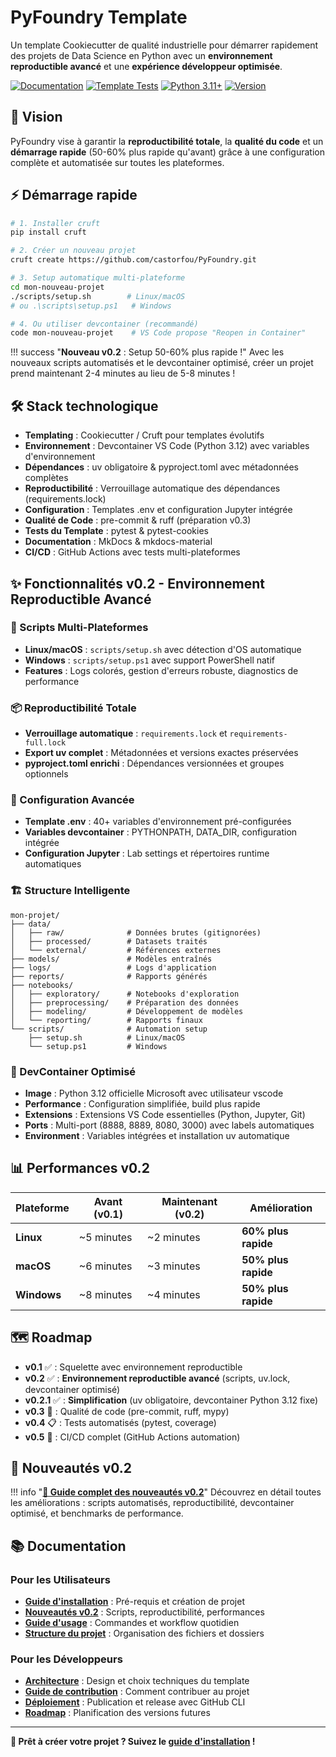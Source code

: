 # PyFoundry Template

Un template Cookiecutter de qualité industrielle pour démarrer rapidement des projets de Data Science en Python avec un **environnement reproductible avancé** et une **expérience développeur optimisée**.

[![Documentation](https://img.shields.io/badge/docs-mkdocs-blue)](https://castorfou.github.io/PyFoundry)
[![Template Tests](https://github.com/castorfou/PyFoundry/actions/workflows/test.yml/badge.svg)](https://github.com/castorfou/PyFoundry/actions/workflows/test.yml)
[![Python 3.11+](https://img.shields.io/badge/python-3.11+-blue.svg)](https://www.python.org/downloads/)
[![Version](https://img.shields.io/badge/version-v0.2-green.svg)](https://github.com/castorfou/PyFoundry/releases/tag/v0.2.0)

## 🚀 Vision

PyFoundry vise à garantir la **reproductibilité totale**, la **qualité du code** et un **démarrage rapide** (50-60% plus rapide qu'avant) grâce à une configuration complète et automatisée sur toutes les plateformes.

## ⚡ Démarrage rapide

```bash
# 1. Installer cruft
pip install cruft

# 2. Créer un nouveau projet
cruft create https://github.com/castorfou/PyFoundry.git

# 3. Setup automatique multi-plateforme
cd mon-nouveau-projet
./scripts/setup.sh        # Linux/macOS
# ou .\scripts\setup.ps1   # Windows

# 4. Ou utiliser devcontainer (recommandé)
code mon-nouveau-projet    # VS Code propose "Reopen in Container"
```

!!! success "**Nouveau v0.2** : Setup 50-60% plus rapide !"
    Avec les nouveaux scripts automatisés et le devcontainer optimisé, créer un projet prend maintenant 2-4 minutes au lieu de 5-8 minutes !

## 🛠️ Stack technologique

- **Templating** : Cookiecutter / Cruft pour templates évolutifs
- **Environnement** : Devcontainer VS Code (Python 3.12) avec variables d'environnement
- **Dépendances** : uv obligatoire & pyproject.toml avec métadonnées complètes
- **Reproductibilité** : Verrouillage automatique des dépendances (requirements.lock)
- **Configuration** : Templates .env et configuration Jupyter intégrée
- **Qualité de Code** : pre-commit & ruff (préparation v0.3)
- **Tests du Template** : pytest & pytest-cookies
- **Documentation** : MkDocs & mkdocs-material
- **CI/CD** : GitHub Actions avec tests multi-plateformes

## ✨ Fonctionnalités v0.2 - Environnement Reproductible Avancé

### 🚀 Scripts Multi-Plateformes
- **Linux/macOS** : `scripts/setup.sh` avec détection d'OS automatique
- **Windows** : `scripts/setup.ps1` avec support PowerShell natif  
- **Features** : Logs colorés, gestion d'erreurs robuste, diagnostics de performance

### 📦 Reproductibilité Totale
- **Verrouillage automatique** : `requirements.lock` et `requirements-full.lock`
- **Export uv complet** : Métadonnées et versions exactes préservées
- **pyproject.toml enrichi** : Dépendances versionnées et groupes optionnels

### 🔧 Configuration Avancée
- **Template .env** : 40+ variables d'environnement pré-configurées
- **Variables devcontainer** : PYTHONPATH, DATA_DIR, configuration intégrée
- **Configuration Jupyter** : Lab settings et répertoires runtime automatiques

### 🏗️ Structure Intelligente
```
mon-projet/
├── data/
│   ├── raw/              # Données brutes (gitignorées)
│   ├── processed/        # Datasets traités
│   └── external/         # Références externes
├── models/               # Modèles entraînés
├── logs/                 # Logs d'application
├── reports/              # Rapports générés
├── notebooks/
│   ├── exploratory/      # Notebooks d'exploration
│   ├── preprocessing/    # Préparation des données
│   ├── modeling/         # Développement de modèles
│   └── reporting/        # Rapports finaux
└── scripts/              # Automation setup
    ├── setup.sh          # Linux/macOS
    └── setup.ps1         # Windows
```

### 🎯 DevContainer Optimisé
- **Image** : Python 3.12 officielle Microsoft avec utilisateur vscode
- **Performance** : Configuration simplifiée, build plus rapide
- **Extensions** : Extensions VS Code essentielles (Python, Jupyter, Git)
- **Ports** : Multi-port (8888, 8889, 8080, 3000) avec labels automatiques
- **Environment** : Variables intégrées et installation uv automatique

## 📊 Performances v0.2

| Plateforme | Avant (v0.1) | Maintenant (v0.2) | Amélioration |
|------------|--------------|-------------------|--------------|
| **Linux**  | ~5 minutes   | ~2 minutes        | **60% plus rapide** |
| **macOS**  | ~6 minutes   | ~3 minutes        | **50% plus rapide** |
| **Windows**| ~8 minutes   | ~4 minutes        | **50% plus rapide** |

## 🗺️ Roadmap

- **v0.1** ✅ : Squelette avec environnement reproductible
- **v0.2** ✅ : **Environnement reproductible avancé** (scripts, uv.lock, devcontainer optimisé)
- **v0.2.1** ✅ : **Simplification** (uv obligatoire, devcontainer Python 3.12 fixe)
- **v0.3** 🚧 : Qualité de code (pre-commit, ruff, mypy)
- **v0.4** 📋 : Tests automatisés (pytest, coverage)
- **v0.5** 🎯 : CI/CD complet (GitHub Actions automation)

## 🎉 Nouveautés v0.2

!!! info "**[📖 Guide complet des nouveautés v0.2](user/v0.2-features.md)**"
    Découvrez en détail toutes les améliorations : scripts automatisés, reproductibilité, devcontainer optimisé, et benchmarks de performance.

## 📚 Documentation

### Pour les Utilisateurs
- **[Guide d'installation](user/installation.md)** : Pré-requis et création de projet
- **[Nouveautés v0.2](user/v0.2-features.md)** : Scripts, reproductibilité, performances
- **[Guide d'usage](user/usage.md)** : Commandes et workflow quotidien  
- **[Structure du projet](user/structure.md)** : Organisation des fichiers et dossiers

### Pour les Développeurs  
- **[Architecture](dev/architecture.md)** : Design et choix techniques du template
- **[Guide de contribution](dev/contributing.md)** : Comment contribuer au projet
- **[Déploiement](dev/deployment.md)** : Publication et release avec GitHub CLI
- **[Roadmap](dev/roadmap.md)** : Planification des versions futures

---

**🚀 Prêt à créer votre projet ? Suivez le [guide d'installation](user/installation.md) !**